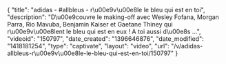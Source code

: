 {
    "title": "adidas - #allbleus - r\u00e9v\u00e8le le bleu qui est en toi",
    "description": "D\u00e9couvre le making-off avec Wesley Fofana, Morgan Parra, Rio Mavuba, Benjamin Kaiser et Gaetane Thiney qui r\u00e9v\u00e8lent le bleu qui est en eux ! A toi aussi d\u00e8s ...",
    "videoid": "150797",
    "date_created": "1396646876",
    "date_modified": "1418181254",
    "type": "captivate",
    "layout": "video",
    "url": "\/v\/adidas-allbleus-r\u00e9v\u00e8le-le-bleu-qui-est-en-toi\/150797"
}